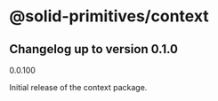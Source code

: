 # @solid-primitives/context

## Changelog up to version 0.1.0

0.0.100

Initial release of the context package.

